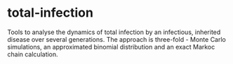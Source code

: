 # total-infection
Tools to analyse the dynamics of total infection by an infectious, inherited disease over several generations. The approach is three-fold - Monte Carlo simulations, an approximated binomial distribution and an exact Markoc chain calculation.
